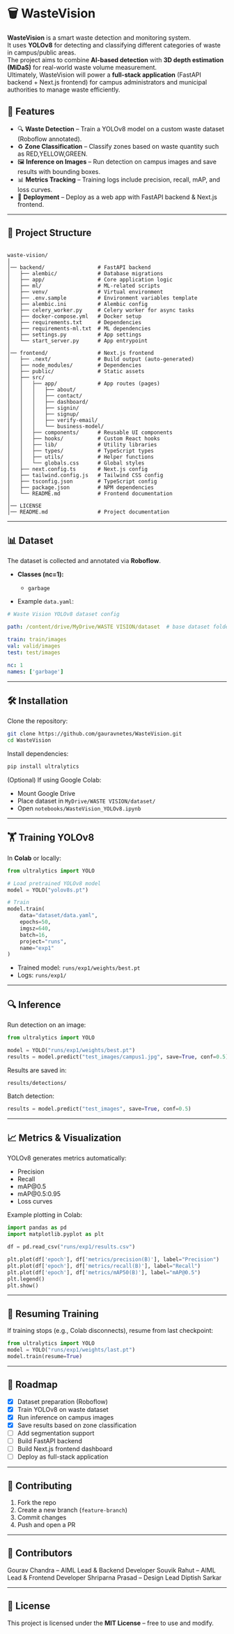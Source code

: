 # 🗑️ WasteVision

**WasteVision** is a smart waste detection and monitoring system.  
It uses **YOLOv8** for detecting and classifying different categories of waste in campus/public areas.  
The project aims to combine **AI-based detection** with **3D depth estimation (MiDaS)** for real-world waste volume measurement.  
Ultimately, WasteVision will power a **full-stack application** (FastAPI backend + Next.js frontend) for campus administrators and municipal authorities to manage waste efficiently.


## 🚀 Features
- 🔍 **Waste Detection** – Train a YOLOv8 model on a custom waste dataset (Roboflow annotated).
- ♻️ **Zone Classification** – Classify zones based on waste quantity such as RED,YELLOW,GREEN.
- 🖼️ **Inference on Images** – Run detection on campus images and save results with bounding boxes.
- 📊 **Metrics Tracking** – Training logs include precision, recall, mAP, and loss curves.
- 📡 **Deployment** – Deploy as a web app with FastAPI backend & Next.js frontend.

---

## 📂 Project Structure
```

waste-vision/
│
│── backend/                 # FastAPI backend
│   ├── alembic/             # Database migrations
│   ├── app/                 # Core application logic
│   ├── ml/                  # ML-related scripts
│   ├── venv/                # Virtual environment
│   ├── .env.sample          # Environment variables template
│   ├── alembic.ini          # Alembic config
│   ├── celery_worker.py     # Celery worker for async tasks
│   ├── docker-compose.yml   # Docker setup
│   ├── requirements.txt     # Dependencies
│   ├── requirements-ml.txt  # ML dependencies
│   ├── settings.py          # App settings
│   └── start_server.py      # App entrypoint
│
│── frontend/                # Next.js frontend
│   ├── .next/               # Build output (auto-generated)
│   ├── node_modules/        # Dependencies
│   ├── public/              # Static assets
│   ├── src/
│   │   ├── app/             # App routes (pages)
│   │   │   ├── about/
│   │   │   ├── contact/
│   │   │   ├── dashboard/
│   │   │   ├── signin/
│   │   │   ├── signup/
│   │   │   ├── verify-email/
│   │   │   └── business-model/
│   │   ├── components/      # Reusable UI components
│   │   ├── hooks/           # Custom React hooks
│   │   ├── lib/             # Utility libraries
│   │   ├── types/           # TypeScript types
│   │   ├── utils/           # Helper functions
│   │   └── globals.css      # Global styles
│   ├── next.config.ts       # Next.js config
│   ├── tailwind.config.js   # Tailwind CSS config
│   ├── tsconfig.json        # TypeScript config
│   ├── package.json         # NPM dependencies
│   └── README.md            # Frontend documentation
│
│── LICENSE
│── README.md                # Project documentation

````

---

## 📊 Dataset
The dataset is collected and annotated via **Roboflow**.

- **Classes (nc=1):**
  - `garbage`
  

- Example `data.yaml`:
```yaml
# Waste Vision YOLOv8 dataset config

path: /content/drive/MyDrive/WASTE VISION/dataset  # base dataset folder

train: train/images
val: valid/images
test: test/images

nc: 1
names: ['garbage']

````

---

## 🛠️ Installation

Clone the repository:

```bash
git clone https://github.com/gauravnetes/WasteVision.git
cd WasteVision
```

Install dependencies:

```bash
pip install ultralytics
```

(Optional) If using Google Colab:

* Mount Google Drive
* Place dataset in `MyDrive/WASTE VISION/dataset/`
* Open `notebooks/WasteVision_YOLOv8.ipynb`

---

## 🏋️ Training YOLOv8

In **Colab** or locally:

```python
from ultralytics import YOLO

# Load pretrained YOLOv8 model
model = YOLO("yolov8s.pt")

# Train
model.train(
    data="dataset/data.yaml",
    epochs=50,
    imgsz=640,
    batch=16,
    project="runs",
    name="exp1"
)
```

* Trained model: `runs/exp1/weights/best.pt`
* Logs: `runs/exp1/`

---

## 🔍 Inference

Run detection on an image:

```python
from ultralytics import YOLO

model = YOLO("runs/exp1/weights/best.pt")
results = model.predict("test_images/campus1.jpg", save=True, conf=0.5)
```

Results are saved in:

```
results/detections/
```

Batch detection:

```python
results = model.predict("test_images", save=True, conf=0.5)
```

---

## 📈 Metrics & Visualization

YOLOv8 generates metrics automatically:

* Precision
* Recall
* mAP\@0.5
* mAP\@0.5:0.95
* Loss curves

Example plotting in Colab:

```python
import pandas as pd
import matplotlib.pyplot as plt

df = pd.read_csv("runs/exp1/results.csv")

plt.plot(df['epoch'], df['metrics/precision(B)'], label="Precision")
plt.plot(df['epoch'], df['metrics/recall(B)'], label="Recall")
plt.plot(df['epoch'], df['metrics/mAP50(B)'], label="mAP@0.5")
plt.legend()
plt.show()
```

---

## 🔄 Resuming Training

If training stops (e.g., Colab disconnects), resume from last checkpoint:

```python
from ultralytics import YOLO
model = YOLO("runs/exp1/weights/last.pt")
model.train(resume=True)
```

---

## 📌 Roadmap

* [x] Dataset preparation (Roboflow)
* [x] Train YOLOv8 on waste dataset
* [x] Run inference on campus images
* [x] Save results based on zone classification
* [ ] Add segmentation support
* [ ] Build FastAPI backend
* [ ] Build Next.js frontend dashboard
* [ ] Deploy as full-stack application

---

## 🤝 Contributing

1. Fork the repo
2. Create a new branch (`feature-branch`)
3. Commit changes
4. Push and open a PR

---

## 👥 Contributors
Gourav Chandra – AIML Lead & Backend Developer
Souvik Rahut – AIML Lead & Frontend Developer
Shriparna Prasad – Design Lead
Diptish Sarkar

---

## 📜 License

This project is licensed under the **MIT License** – free to use and modify.


